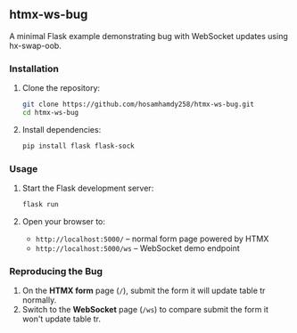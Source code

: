 ## htmx-ws-bug

A minimal Flask example demonstrating bug with WebSocket updates using hx-swap-oob.

### Installation

1. Clone the repository:

   ```bash
   git clone https://github.com/hosamhamdy258/htmx-ws-bug.git
   cd htmx-ws-bug
   ```
2. Install dependencies:

   ```bash
   pip install flask flask-sock
   ```

### Usage

1. Start the Flask development server:

   ```bash
   flask run
   ```
2. Open your browser to:

   * `http://localhost:5000/` – normal form page powered by HTMX
   * `http://localhost:5000/ws` – WebSocket demo endpoint

### Reproducing the Bug

1. On the **HTMX form** page (`/`), submit the form it will update table tr normally.
2. Switch to the **WebSocket** page (`/ws`) to compare submit the form it won't update table tr.


